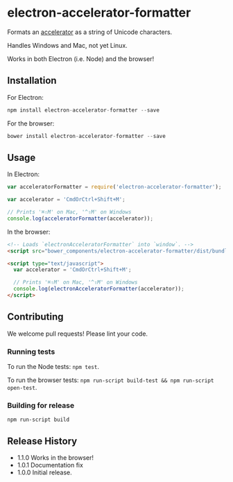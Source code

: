 # electron-accelerator-formatter

Formats an [accelerator](https://github.com/atom/electron/blob/master/docs/api/accelerator.md)
as a string of Unicode characters.

Handles Windows and Mac, not yet Linux.

Works in both Electron (i.e. Node) and the browser!

## Installation

For Electron:

```js
npm install electron-accelerator-formatter --save
```

For the browser:

```js
bower install electron-accelerator-formatter --save
```

## Usage

In Electron:

```js
var acceleratorFormatter = require('electron-accelerator-formatter');

var accelerator = 'CmdOrCtrl+Shift+M';

// Prints '⌘⇧M' on Mac, '^⇧M' on Windows
console.log(acceleratorFormatter(accelerator));
```

In the browser:

```html
<!-- Loads `electronAcceleratorFormatter` into `window`. -->
<script src="bower_components/electron-accelerator-formatter/dist/bundle.min.js"></script>

<script type="text/javascript">
  var accelerator = 'CmdOrCtrl+Shift+M';

  // Prints '⌘⇧M' on Mac, '^⇧M' on Windows
  console.log(electronAcceleratorFormatter(accelerator));
</script>
```

## Contributing

We welcome pull requests! Please lint your code.

### Running tests

To run the Node tests: `npm test`.

To run the browser tests: `npm run-script build-test && npm run-script open-test`.

### Building for release

`npm run-script build`

## Release History

* 1.1.0 Works in the browser!
* 1.0.1 Documentation fix
* 1.0.0 Initial release.
